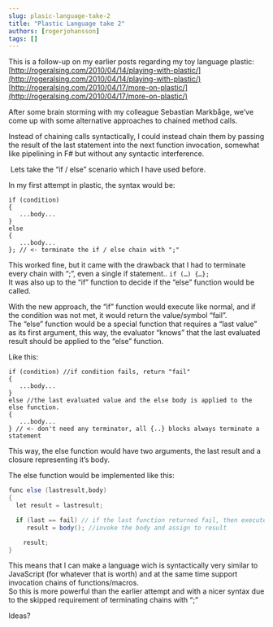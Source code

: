 ```yaml
---
slug: plasic-language-take-2
title: "Plastic Language take 2"
authors: [rogerjohansson]
tags: []
---
```

This is a follow-up on my earlier posts regarding my toy language plastic:  
[http://rogeralsing.com/2010/04/14/playing-with-plastic/](http://rogeralsing.com/2010/04/14/playing-with-plastic/)  
[http://rogeralsing.com/2010/04/17/more-on-plastic/](http://rogeralsing.com/2010/04/17/more-on-plastic/)

<!-- truncate -->

After some brain storming with my colleague Sebastian Markbåge, we’ve come up with some alternative approaches to chained method calls.

Instead of chaining calls syntactically, I could instead chain them by passing the result of the last statement into the next function invocation, somewhat like pipelining in F# but without any syntactic interference.

 Lets take the “if / else” scenario which I have used before.

In my first attempt in plastic, the syntax would be:

```text
if (condition)
{
   ...body...
}
else
{
   ...body...
}; // <- terminate the if / else chain with ";"
```

This worked fine, but it came with the drawback that I had to terminate every chain with “;”, even a single if statement.. `if (…) {…};`  
It was also up to the “if” function to decide if the “else” function would be called.

With the new approach, the “if” function would execute like normal, and if the condition was not met, it would return the value/symbol “fail”.  
The “else” function would be a special function that requires a “last value” as its first argument, this way, the evaluator “knows” that the last evaluated result should be applied to the “else” function.

Like this:

```text
if (condition) //if condition fails, return "fail"
{
   ...body...
}
else //the last evaluated value and the else body is applied to the else function.
{
   ...body...
} // <- don't need any terminator, all {..} blocks always terminate a statement
```

This way, the else function would have two arguments, the last result and a closure representing it’s body.

The else function would be implemented like this:

```csharp
func else (lastresult,body)
{
  let result = lastresult;

  if (last == fail) // if the last function returned fail, then execute the else body
     result = body(); //invoke the body and assign to result

    result;
}
```

This means that I can make a language wich is syntactically very similar to JavaScript (for whatever that is worth) and at the same time support invocation chains of functions/macros.  
So this is more powerful than the earlier attempt and with a nicer syntax due to the skipped requirement of terminating chains with “;”

Ideas?
